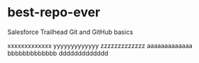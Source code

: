 # best-repo-ever
Salesforce Trailhead Git and GitHub basics


xxxxxxxxxxxxx
yyyyyyyyyyyyy
zzzzzzzzzzzzz
aaaaaaaaaaaaa
bbbbbbbbbbbbb
ddddddddddddd

